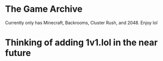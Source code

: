 # The Game Archive
Currently only has Minecraft, Backrooms, Cluster Rush, and 2048.
Enjoy lol
# Thinking of adding 1v1.lol in the near future
